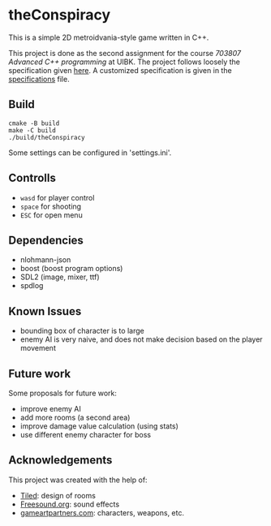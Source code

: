 # theConspiracy

This is a simple 2D metroidvania-style game written in C++.

This project is done as the second assignment for the course *703807 Advanced C++ programming* at UIBK. 
The project follows loosely the specification given [here](https://git.uibk.ac.at/c7031162/703807-advanced-cxx/blob/master/assignment2/metroidvania_specification.md). A customized specification is given in the [specifications](specification.md) file.


## Build

```
cmake -B build
make -C build
./build/theConspiracy
```

Some settings can be configured in 'settings.ini'.

## Controlls

- `wasd` for player control
- `space` for shooting
- `ESC` for open menu


## Dependencies

- nlohmann-json
- boost (boost program options)
- SDL2 (image, mixer, ttf)
- spdlog

## Known Issues

- bounding box of character is to large
- enemy AI is very naive, and does not make decision based on the player movement

## Future work

Some proposals for future work:

- improve enemy AI
- add more rooms (a second area)
- improve damage value calculation (using stats)
- use different enemy character for boss

## Acknowledgements

This project was created with the help of:

- [Tiled](https://www.mapeditor.org/): design of rooms
- [Freesound.org](https://www.freesound.org): sound effects
- [gameartpartners.com](https://gameartpartners.com/): characters, weapons, etc.
